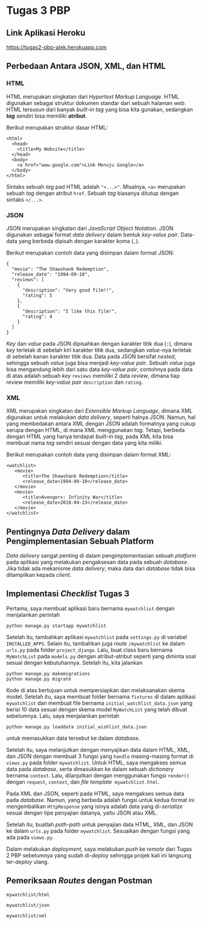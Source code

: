 # Tugas 3 PBP

## Link Aplikasi Heroku
https://tugas2-pbp-alek.herokuapp.com

## Perbedaan Antara JSON, XML, dan HTML
### HTML
HTML merupakan singkatan dari *Hypertext Markup Language*. HTML digunakan sebagai struktur dokumen standar dari sebuah halaman *web*. HTML tersusun dari banyak *built-in tag* yang bisa kita gunakan, sedangkan ***tag*** sendiri bisa memiliki **atribut**. 

Berikut merupakan struktur dasar HTML:
```
<html>
  <head>
    <title>My Website</title>
  </head>
  <body>
    <a href="www.google.com">Link Menuju Google</a>
  </body>
</html>
```
Sintaks sebuah *tag* pad HTML adalah ```"<...>"```. Misalnya, ```<a>``` merupakan sebuah *tag* dengan atribut ```href```. Sebuah *tag* biasanya ditutup dengan sintaks ```</...>```.

### JSON
JSON merupakan singkatan dari *JavaScript Object Notation*. JSON digunakan sebagai format *data delivery* dalam bentuk *key-value pair*. Data-data yang berbeda dipisah dengan karakter koma (```,```).

Berikut merupakan contoh data yang disimpan dalam format JSON:
```
{
  "movie": "The Shawshank Redemption",
  "release_date": "1994-09-10",
  "reviews": [
    {
      "description": "Very good film!!",
      "rating": 5
    },
    {
      "description": "I like this film!",
      "rating": 4
    }
  ]
}
```
*Key* dan *value* pada JSON dipisahkan dengan karakter titik dua (```:```), dimana *key* terletak di sebelah kiri karakter titik dua, sedangkan *value*-nya terletak di sebelah kanan karakter titik dua. Data pada JSON bersifat *nested*, sehingga sebuah *value* juga bisa menjadi *key-value pair*. Sebuah *value* juga bisa mengandung lebih dari satu data *key-value pair*, contohnya pada data di atas adalah sebuah *key* ```reviews``` memiliki 2 data *review*, dimana tiap *review* memiliki *key-value pair* ```description``` dan ```rating```.

### XML
XML merupakan singkatan dari *Extensible Markup Language*, dimana XML digunakan untuk melakukan *data delivery*, seperti halnya JSON. Namun, hal yang membedakan antara XML dengan JSON adalah formatnya yang cukup serupa dengan HTML, di mana XML menggunakan *tag*. Tetapi, berbeda dengan HTML yang hanya terdapat *built-in tag*, pada XML kita bisa membuat nama *tag* sendiri sesuai dengan data yang kita miliki.

Berikut merupakan contoh data yang disimpan dalam format XML:
```
<watchlist>
   <movie>
      <title>The Shawshank Redemption</title>
      <release_date>1994-09-10</release_date>
   </movie>
   <movie>
      <title>Avengers: Infinity War</title>
      <release_date>2018-04-23</release_date>
   </movie>
</watchlist>
```

## Pentingnya *Data Delivery* dalam Pengimplementasian Sebuah Platform
*Data delivery* sangat penting di dalam pengimplementasian sebuah *platform* pada aplikasi yang melakukan pengaksesan data pada sebuah *database*. Jika tidak ada mekanisme *data delivery*, maka data dari *database* tidak bisa ditampilkan kepada *client*.

## Implementasi *Checklist* Tugas 3
Pertama, saya membuat aplikasi baru bernama ```mywatchlist``` dengan menjalankan perintah

```
python manage.py startapp mywatchlist
```

Setelah itu, tambahkan aplikasi ```mywatchlist``` pada ```settings.py``` di variabel ```INSTALLED_APPS```. Selain itu, tambahkan juga *route* ```/mywatchlist``` ke dalam ```urls.py``` pada folder ```project_django```. Lalu, buat class baru bernama ```MyWatchList``` pada ```models.py``` dengan atribut-atribut seperti yang diminta soal sesuai dengan kebutuhannya. Setelah itu, kita jalankan

```
python manage.py makemigrations
python manage.py migrate
```

Kode di atas bertujuan untuk mempersiapkan dan melaksanakan skema model. Setelah itu, saya membuat folder bernama ```fixtures``` di dalam aplikasi ```mywatchlist``` dan membuat file bernama ```initial_watchlist_data.json``` yang berisi 10 data sesuai dengan skema model ```MyWatchList``` yang telah dibuat sebelumnya. Lalu, saya menjalankan perintah 
```
python manage.py loaddata initial_wishlist_data.json
``` 
untuk memasukkan data tersebut ke dalam *database*.

Setelah itu, saya melanjutkan dengan menyajikan data dalam HTML, XML, dan JSON dengan membuat 3 fungsi yang ```handle``` masing-masing format di ```views.py``` pada folder ```mywatchlist```. Untuk HTML, saya mengakses semua data pada *database*, serta dimasukkan ke dalam sebuah *dictionary* bernama ```context```. Lalu, dilanjutkan dengan menggunakan fungsi ```render()``` dengan ```request```, ```context```, dan *file template*``` mywatchlist.html```.

Pada XML dan JSON, seperti pada HTML, saya mengakses semua data pada *database*. Namun, yang berbeda adalah fungsi untuk kedua format ini mengembalikan ```HttpResponse``` yang isinya adalah data yang di-*serialize* sesuai dengan tipe penyajian datanya, yaitu JSON atau XML.

Setelah itu, buatlah *path-path* untuk penyajian data HTML, XML, dan JSON ke dalam ```urls.py``` pada folder ```mywatchlist```. Sesuaikan dengan fungsi yang ada pada ```views.py```. 

Dalam melakukan *deployment*, saya melakukan *push* ke *remote* dari Tugas 2 PBP sebelumnya yang sudah di-*deploy* sehingga projek kali ini langsung ter-*deploy* ulang.

## Pemeriksaan *Routes* dengan Postman
```mywatchlist/html```

```mywatchlist/json```

```mywatchlist/xml```